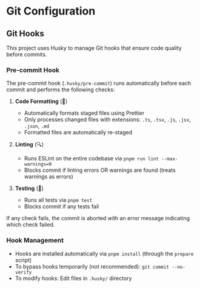 # Git Configuration

## Git Hooks

This project uses Husky to manage Git hooks that ensure code quality before commits.

### Pre-commit Hook

The pre-commit hook (`.husky/pre-commit`) runs automatically before each commit and performs the following checks:

1. **Code Formatting** (💅)
   - Automatically formats staged files using Prettier
   - Only processes changed files with extensions: `.ts`, `.tsx`, `.js`, `.jsx`, `.json`, `.md`
   - Formatted files are automatically re-staged

2. **Linting** (🔍)
   - Runs ESLint on the entire codebase via `pnpm run lint --max-warnings=0`
   - Blocks commit if linting errors OR warnings are found (treats warnings as errors)

3. **Testing** (🧪)
   - Runs all tests via `pnpm test`
   - Blocks commit if any tests fail

If any check fails, the commit is aborted with an error message indicating which check failed.

### Hook Management

- Hooks are installed automatically via `pnpm install` (through the `prepare` script)
- To bypass hooks temporarily (not recommended): `git commit --no-verify`
- To modify hooks: Edit files in `.husky/` directory
